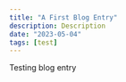 ```yaml
---
title: "A First Blog Entry"
description: Description
date: "2023-05-04"
tags: [test]
---
```


Testing blog entry